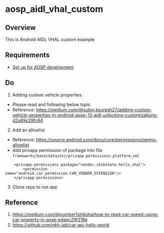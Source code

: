# aosp_aidl_vhal_custom
## Overview
This is Android AIDL VHAL custom example

## Requirements
* [Set up for AOSP development](https://source.android.com/docs/setup/start/requirements)

## Do

1. Adding custom vehicle properties
* Please read and following below topic
* Reference: https://medium.com/@subin.bsuresh27/adding-custom-vehicle-properties-in-android-aosp-13-aidl-unlocking-customizations-d2a89c29fc64

2. Add an allowlist
* Reference: https://source.android.com/docs/core/permissions/perms-allowlist
* Add privapp permission of package into file ```frameworks/base/data/etc/privapp-permissions-platform.xml```
```
    <privapp-permissions package="vendor.chibihate.hello_vhal">
        <permission name="android.car.permission.CAR_VENDOR_EXTENSION"/>
    </privapp-permissions>
```

3. Clone repo to run app


## Reference
1. https://medium.com/@number1shiksha/how-to-read-car-speed-using-car-property-in-aosp-edaec29f218e
2. https://github.com/nkh-lab/car-api-hello-world